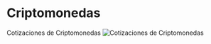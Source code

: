 # Criptomonedas
Cotizaciones de Criptomonedas
![Cotizaciones de Criptomonedas](https://user-images.githubusercontent.com/94571998/150430046-89c68008-a721-484f-ba7e-cd247ae517fa.png)
